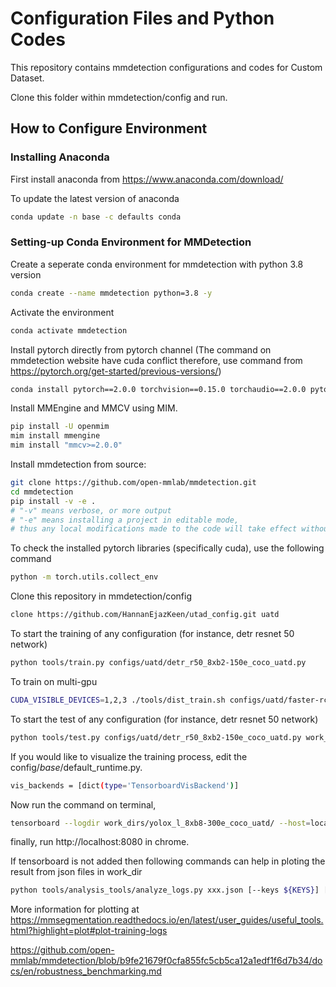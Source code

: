 # Configuration Files and Python Codes
This repository contains mmdetection configurations and codes for Custom Dataset.

Clone this folder within mmdetection/config and run.


## How to Configure Environment

### Installing Anaconda
First install anaconda from https://www.anaconda.com/download/

To update the latest version of anaconda
```bash
conda update -n base -c defaults conda
```

### Setting-up Conda Environment for MMDetection
Create a seperate conda environment for mmdetection with python 3.8 version
```bash
conda create --name mmdetection python=3.8 -y
```

Activate the environment
```bash
conda activate mmdetection
```

Install pytorch directly from pytorch channel (The command on mmdetection website have cuda conflict therefore, use command from https://pytorch.org/get-started/previous-versions/)
```bash
conda install pytorch==2.0.0 torchvision==0.15.0 torchaudio==2.0.0 pytorch-cuda=11.8 -c pytorch -c nvidia
```

Install MMEngine and MMCV using MIM.
```bash
pip install -U openmim
mim install mmengine
mim install "mmcv>=2.0.0"
```
Install mmdetection from source:
```bash
git clone https://github.com/open-mmlab/mmdetection.git
cd mmdetection
pip install -v -e .
# "-v" means verbose, or more output
# "-e" means installing a project in editable mode,
# thus any local modifications made to the code will take effect without reinstallation.
```
To check the installed pytorch libraries (specifically cuda), use the following command
```bash
python -m torch.utils.collect_env
```

Clone this repository in mmdetection/config
```bash
clone https://github.com/HannanEjazKeen/utad_config.git uatd
```


To start the training of any configuration (for instance, detr resnet 50 network)
```bash
python tools/train.py configs/uatd/detr_r50_8xb2-150e_coco_uatd.py
```

To train on multi-gpu
```bash
CUDA_VISIBLE_DEVICES=1,2,3 ./tools/dist_train.sh configs/uatd/faster-rcnn_r50_fpn_1x_coco_uatd.py 3
```

To start the test of any configuration (for instance, detr resnet 50 network)
```bash
python tools/test.py configs/uatd/detr_r50_8xb2-150e_coco_uatd.py work_dirs/detr_r50_8xb2-150e_coco_uatd/epoch_1.pth --show
```

If you would like to visualize the training process, edit the config/_base_/default_runtime.py.
```bash
vis_backends = [dict(type='TensorboardVisBackend')]
```

Now run the command on terminal,
```bash
tensorboard --logdir work_dirs/yolox_l_8xb8-300e_coco_uatd/ --host=localhost --port=8080
```
finally, run http://localhost:8080 in chrome.

If tensorboard is not added then following commands can help in ploting the result from json files in work_dir
```bash
python tools/analysis_tools/analyze_logs.py xxx.json [--keys ${KEYS}] [--legend ${LEGEND}] [--backend ${BACKEND}] [--style ${STYLE}] [--out ${OUT_FILE}]
```
More information for plotting at https://mmsegmentation.readthedocs.io/en/latest/user_guides/useful_tools.html?highlight=plot#plot-training-logs

https://github.com/open-mmlab/mmdetection/blob/b9fe21679f0cfa855fc5cb5ca12a1edf1f6d7b34/docs/en/robustness_benchmarking.md

